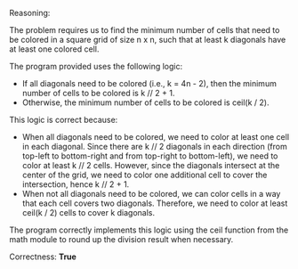 Reasoning:

The problem requires us to find the minimum number of cells that need to be colored in a square grid of size n x n, such that at least k diagonals have at least one colored cell.

The program provided uses the following logic:

- If all diagonals need to be colored (i.e., k = 4n - 2), then the minimum number of cells to be colored is k // 2 + 1.
- Otherwise, the minimum number of cells to be colored is ceil(k / 2).

This logic is correct because:

- When all diagonals need to be colored, we need to color at least one cell in each diagonal. Since there are k // 2 diagonals in each direction (from top-left to bottom-right and from top-right to bottom-left), we need to color at least k // 2 cells. However, since the diagonals intersect at the center of the grid, we need to color one additional cell to cover the intersection, hence k // 2 + 1.
- When not all diagonals need to be colored, we can color cells in a way that each cell covers two diagonals. Therefore, we need to color at least ceil(k / 2) cells to cover k diagonals.

The program correctly implements this logic using the ceil function from the math module to round up the division result when necessary.

Correctness: **True**